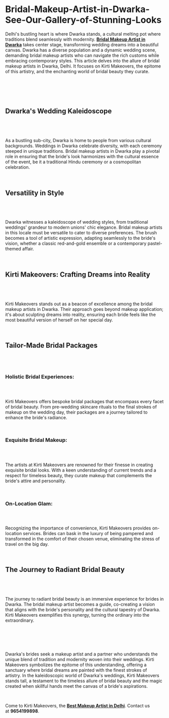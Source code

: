 # Bridal-Makeup-Artist-in-Dwarka-See-Our-Gallery-of-Stunning-Looks
<p>Delhi's bustling heart is where Dwarka stands, a cultural melting pot where traditions blend seamlessly with modernity.&nbsp;<a href="https://kirti-makeovers.com/bridal-makeup-artist-in-dwarka/"><strong>Bridal Makeup Artist in Dwarka</strong></a>&nbsp;takes center stage, transforming wedding dreams into a beautiful canvas. Dwarka has a diverse population and a dynamic wedding scene, demanding bridal makeup artists who can navigate the rich customs while embracing contemporary styles. This article delves into the allure of bridal makeup artists in Dwarka, Delhi. It focuses on Kirti Makeovers, the epitome of this artistry, and the enchanting world of bridal beauty they curate.</p>
<p>&nbsp;</p>
<p><img src="https://storage.penzu.com/g/AH1pQHyb65kCmHcd" alt="" /></p>
<p>&nbsp;</p>
<h2><strong>Dwarka's Wedding Kaleidoscope</strong></h2>
<h2>&nbsp;</h2>
<p>As a bustling sub-city, Dwarka is home to people from various cultural backgrounds. Weddings in Dwarka celebrate diversity, with each ceremony steeped in unique traditions. Bridal makeup artists in Dwarka play a pivotal role in ensuring that the bride's look harmonizes with the cultural essence of the event, be it a traditional Hindu ceremony or a cosmopolitan celebration.</p>
<p>&nbsp;</p>
<h2><strong>Versatility in Style</strong></h2>
<h2>&nbsp;</h2>
<p>Dwarka witnesses a kaleidoscope of wedding styles, from traditional weddings' grandeur to modern unions' chic elegance. Bridal makeup artists in this locale must be versatile to cater to diverse preferences. The brush becomes a tool of artistic expression, adapting seamlessly to the bride's vision, whether a classic red-and-gold ensemble or a contemporary pastel-themed affair.</p>
<p>&nbsp;</p>
<h2><strong>Kirti Makeovers: Crafting Dreams into Reality</strong></h2>
<h2>&nbsp;</h2>
<p>Kirti Makeovers stands out as a beacon of excellence among the bridal makeup artists in Dwarka. Their approach goes beyond makeup application; it's about sculpting dreams into reality, ensuring each bride feels like the most beautiful version of herself on her special day.</p>
<p>&nbsp;</p>
<h2><strong>Tailor-Made Bridal Packages</strong></h2>
<h2>&nbsp;</h2>
<h3><strong>Holistic Bridal Experiences:</strong></h3>
<h3>&nbsp;</h3>
<p>Kirti Makeovers offers bespoke bridal packages that encompass every facet of bridal beauty. From pre-wedding skincare rituals to the final strokes of makeup on the wedding day, their packages are a journey tailored to enhance the bride's radiance.</p>
<p>&nbsp;</p>
<h3><strong>Exquisite Bridal Makeup:</strong></h3>
<h3>&nbsp;</h3>
<p>The artists at Kirti Makeovers are renowned for their finesse in creating exquisite bridal looks. With a keen understanding of current trends and a respect for timeless beauty, they curate makeup that complements the bride's attire and personality.</p>
<p>&nbsp;</p>
<h3><strong>On-Location Glam:</strong></h3>
<h3>&nbsp;</h3>
<p>Recognizing the importance of convenience, Kirti Makeovers provides on-location services. Brides can bask in the luxury of being pampered and transformed in the comfort of their chosen venue, eliminating the stress of travel on the big day.</p>
<p>&nbsp;</p>
<h2><strong>The Journey to Radiant Bridal Beauty</strong></h2>
<h2>&nbsp;</h2>
<p>The journey to radiant bridal beauty is an immersive experience for brides in Dwarka. The bridal makeup artist becomes a guide, co-creating a vision that aligns with the bride's personality and the cultural tapestry of Dwarka. Kirti Makeovers exemplifies this synergy, turning the ordinary into the extraordinary.</p>
<p>&nbsp;</p>
<p><img src="https://storage.penzu.com/g/Ex3DR11p73ojDz6G" alt="" /></p>
<p>&nbsp;</p>
<p>Dwarka's brides seek a makeup artist and a partner who understands the unique blend of tradition and modernity woven into their weddings. Kirti Makeovers symbolizes the epitome of this understanding, offering a sanctuary where bridal dreams are painted with the finest strokes of artistry. In the kaleidoscopic world of Dwarka's weddings, Kirti Makeovers stands tall, a testament to the timeless allure of bridal beauty and the magic created when skillful hands meet the canvas of a bride's aspirations.</p>
<p>&nbsp;</p>
<p>Come to Kirti Makeovers, the&nbsp;<a href="https://kirti-makeovers.com/"><strong>Best Makeup Artist in Delhi</strong></a>. Contact us at&nbsp;<strong>9654199898</strong>.</p>
